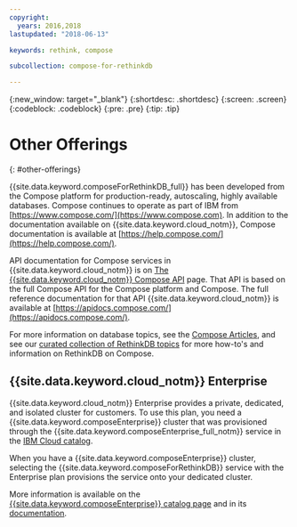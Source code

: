 ```yaml
---
copyright:
  years: 2016,2018
lastupdated: "2018-06-13"

keywords: rethink, compose

subcollection: compose-for-rethinkdb

---
```


{:new_window: target="_blank"}
{:shortdesc: .shortdesc}
{:screen: .screen}
{:codeblock: .codeblock}
{:pre: .pre}
{:tip: .tip}

# Other Offerings
{: #other-offerings}

{{site.data.keyword.composeForRethinkDB_full}} has been developed from the Compose platform for production-ready, autoscaling, highly available databases. Compose continues to operate as part of IBM from [https://www.compose.com/](https://www.compose.com). In addition to the documentation available on {{site.data.keyword.cloud_notm}}, Compose documentation is available at [https://help.compose.com/](https://help.compose.com/).

API documentation for Compose services in {{site.data.keyword.cloud_notm}} is on [The {{site.data.keyword.cloud_notm}} Compose API](https://www.compose.com/articles/the-ibm-cloud-compose-api/) page. That API is based on the full Compose API for the Compose platform and Compose. The full reference documentation for that API {{site.data.keyword.cloud_notm}} is available at [https://apidocs.compose.com/](https://apidocs.compose.com/).

For more information on database topics, see the [Compose Articles](https://www.compose.com/articles/), and see our [curated collection of RethinkDB topics](https://www.compose.com/articles/curated-collection-rethinkdb/) for more how-to's and information on RethinkDB on Compose.

## {{site.data.keyword.cloud_notm}} Enterprise

{{site.data.keyword.cloud_notm}} Enterprise provides a private, dedicated, and isolated cluster for customers. To use this plan, you need a {{site.data.keyword.composeEnterprise}} cluster that was provisioned through the {{site.data.keyword.composeEnterprise_full_notm}} service in the [IBM Cloud catalog](https://{DomainName}/catalog/).

When you have a {{site.data.keyword.composeEnterprise}} cluster, selecting the {{site.data.keyword.composeForRethinkDB}} service with the Enterprise plan provisions the service onto your dedicated cluster. 

More information is available on the [{{site.data.keyword.composeEnterprise}} catalog page](https://{DomainName}/catalog/services/compose-enterprise) and in its [documentation](https://{DomainName}/docs/services/ComposeEnterprise/index.html#about-compose-enterprise).